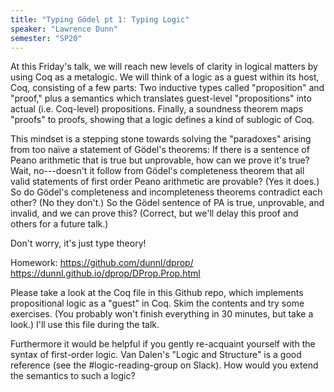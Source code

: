 ```yaml
---
title: "Typing Gödel pt 1: Typing Logic"
speaker: "Lawrence Dunn"
semester: "SP20"
---
```


At this Friday's talk, we will reach new levels of clarity in logical matters by using Coq as a metalogic. We will think of a logic as a guest within its host, Coq, consisting of a few parts: Two inductive types called "proposition" and "proof," plus a semantics which translates guest-level "propositions" into actual (i.e. Coq-level) propositions. Finally, a soundness theorem maps "proofs" to proofs, showing that a logic defines a kind of sublogic of Coq.

This mindset is a stepping stone towards solving the "paradoxes" arising from too naïve a statement of Gödel's theorems: If there is a sentence of Peano arithmetic that is true but unprovable, how can we prove it's true? Wait, no---doesn't it follow from Gödel's completeness theorem that all valid statements of first order Peano arithmetic are provable? (Yes it does.) So do Gödel's completeness and incompleteness theorems contradict each other? (No they don't.) So the Gödel sentence  of PA is true, unprovable, and invalid, and we can prove this? (Correct, but we'll delay this proof and others for a future talk.)

Don't worry, it's just type theory!

Homework:
https://github.com/dunnl/dprop/
https://dunnl.github.io/dprop/DProp.Prop.html

Please take a look at the Coq file in this Github repo, which implements propositional logic as a "guest" in Coq. Skim the contents and try some exercises. (You probably won't finish everything in 30 minutes, but take a look.) I'll use this file during the talk.

Furthermore it would be helpful if you gently re-acquaint yourself with the syntax of first-order logic. Van Dalen's "Logic and Structure" is a good reference (see the #logic-reading-group on Slack). How would you extend the semantics to such a logic?